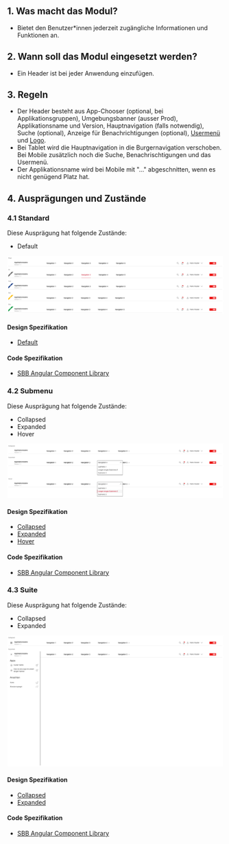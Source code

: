## 1. Was macht das Modul? 
* Bietet den Benutzer*innen jederzeit zugängliche Informationen und Funktionen an.


## 2. Wann soll das Modul eingesetzt werden? 
* Ein Header ist bei jeder Anwendung einzufügen.


## 3. Regeln
* Der Header besteht aus App-Chooser (optional, bei Applikationsgruppen), Umgebungsbanner (ausser Prod), Applikationsname und Version, Hauptnavigation (falls notwendig), Suche (optional), Anzeige für Benachrichtigungen (optional), [Usermenü](https://digital.sbb.ch/de/webapps/components/usermenu) und [Logo](https://digital.sbb.ch/de/webapps/basics/brand).
* Bei Tablet wird die Hauptnavigation in die Burgernavigation verschoben. Bei Mobile zusätzlich noch die Suche, Benachrischtigungen und das Usermenü.
* Der Applikationsname wird bei Mobile mit "..." abgeschnitten, wenn es nicht genügend Platz hat.


## 4. Ausprägungen und Zustände 
### 4.1 Standard
Diese Ausprägung hat folgende Zustände:
* Default

![Darstellung des Moduls Header in der Standard Ausprägung](https://raw.githubusercontent.com/sbb-design-systems/design-system-webapp-documentation/master/documentation/modules/header/images/Header_Default.png 'class: image')

#### Design Spezifikation
* [Default](https://www.sketch.com/s/58b25e4c-bf9c-4f74-973f-503538fcbea2/a/e0ldqj#Inspector)

#### Code Spezifikation
* [SBB Angular Component Library](https://sbb-angular.app.sbb.ch/business/components/header)

### 4.2 Submenu
Diese Ausprägung hat folgende Zustände:
* Collapsed
* Expanded
* Hover

![Darstellung des Moduls Header in der Ausprägung mit Unternavigation](https://raw.githubusercontent.com/sbb-design-systems/design-system-webapp-documentation/master/documentation/modules/header/images/Header_Submenu.png 'class: image')

#### Design Spezifikation
* [Collapsed](https://www.sketch.com/s/58b25e4c-bf9c-4f74-973f-503538fcbea2/a/AOZRL4#Inspector)
* [Expanded](https://www.sketch.com/s/58b25e4c-bf9c-4f74-973f-503538fcbea2/a/kpKQMP#Inspector)
* [Hover](https://www.sketch.com/s/58b25e4c-bf9c-4f74-973f-503538fcbea2/a/owMDq3#Inspector)

#### Code Spezifikation
* [SBB Angular Component Library](https://sbb-angular.app.sbb.ch/business/components/header)

### 4.3 Suite
Diese Ausprägung hat folgende Zustände:
* Collapsed
* Expanded

![Darstellung des Moduls Header mit der Navigation einer Suite zum Wechsel zwischen Anwendungen](https://raw.githubusercontent.com/sbb-design-systems/design-system-webapp-documentation/master/documentation/modules/header/images/Header_Suite.png 'class: image')

#### Design Spezifikation
* [Collapsed](https://www.sketch.com/s/271524a1-2f86-4c84-9491-671e5ccd927f/a/gkVMeJ#Inspector)
* [Expanded](https://www.sketch.com/s/271524a1-2f86-4c84-9491-671e5ccd927f/a/8jGL8O#Inspector)

#### Code Spezifikation
* [SBB Angular Component Library](https://sbb-angular.app.sbb.ch/business/components/header)
